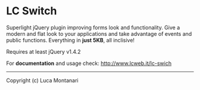 LC Switch
==============

Superlight jQuery plugin improving forms look and functionality. 
Give a modern and flat look to your applications and take advantage of events and public functions. Everything in **just 5KB**, all inclisive!

Requires at least jQuery v1.4.2

For **documentation** and usage check:
http://www.lcweb.it/lc-swich



* * *

Copyright (c) Luca Montanari 

